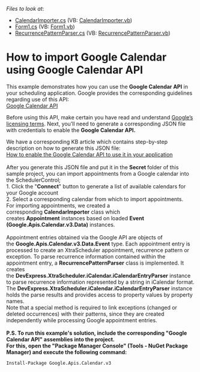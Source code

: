 <!-- default file list -->
*Files to look at*:

* [CalendarImporter.cs](./CS/GoogleCalendarExample/CalendarImporter.cs) (VB: [CalendarImporter.vb](./VB/GoogleCalendarExample/CalendarImporter.vb))
* [Form1.cs](./CS/GoogleCalendarExample/Form1.cs) (VB: [Form1.vb](./VB/GoogleCalendarExample/Form1.vb))
* [RecurrencePatternParser.cs](./CS/GoogleCalendarExample/RecurrencePatternParser.cs) (VB: [RecurrencePatternParser.vb](./VB/GoogleCalendarExample/RecurrencePatternParser.vb))
<!-- default file list end -->
# How to import Google Calendar using Google Calendar API


<p>This example demonstrates how you can use the <strong>Google Calendar API</strong> in your scheduling application. Google provides the corresponding guidelines regarding use of this API:<br /><a href="https://developers.google.com/google-apps/calendar/quickstart/dotnet">Google Calendar API</a> </p>
<p>Before using this API, make certain you have read and understand <a href="https://developers.google.com/site-policies">Google’s licensing terms</a>. Next, you’ll need to generate a corresponding JSON file with credentials to enable the <strong>Google Calendar API.</strong></p>
<p>We have a corresponding KB article which contains step-by-step description on how to generate this JSON file:<br /><a href="https://www.devexpress.com/Support/Center/p/T267842">How to enable the Google Calendar API to use it in your application</a><br /><br />After you generate this JSON file and put it in the <strong>Secret </strong>folder of this sample project, you can import appointments from a Google calendar into the SchedulerControl;<br />1. Click the "<strong>Connect</strong>" button to generate a list of available calendars for your Google account<br />2. Select a corresponding calendar from which to import appointments.<br />For importing appointments, we created a corresponding <strong>CalendarImporter</strong> class which creates <strong>Appointment</strong> instances based on loaded <strong>Event (Google.Apis.Calendar.v3.Data)</strong> instances.<br /><br />Appointment entries obtained via the Google API are objects of the <strong>Google.Apis.Calendar.v3.Data.Event</strong> type. Each appointment entry is processed to create an XtraScheduler appointment, recurrence pattern or exception. To parse recurrence information contained within the appointment entry, a <strong>RecurrencePatternParser</strong> class is implemented. It creates the <strong>DevExpress.XtraScheduler.iCalendar.iCalendarEntryParser</strong> instance to parse recurrence information represented by a string in iCalendar format. The <strong>DevExpress.XtraScheduler.iCalendar.iCalendarEntryParser</strong> instance holds the parse results and provides access to property values by property names.<br />Note that a special method is required to link exceptions (changed or deleted occurrences) with their patterns, since they are created independently while processing Google appointment entries.<br /><br /><strong>P.S. To run this example's solution, include the corresponding "Google Calendar API" assemblies into the project.</strong><br /><strong>For this, open the "Package Manager Console" (Tools - NuGet Package Manager) and execute the following command:<br /></strong></p>
<pre class="prettyprint notranslate"><code>Install-Package Google.Apis.Calendar.v3</code></pre>
<p><strong> </strong></p>

<br/>


